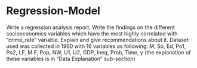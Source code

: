 # Regression-Model
Write a regression analysis report. Write the findings on the different socioeconomics variables which have the most highly correlated with “crime_rate” variable. Explain and give recommendations about it. Dataset used was collected in 1960 with 16 variables as following: M, So, Ed, Po1, Po2, LF, M.F, Pop, NW, U1, U2, GDP, Ineq, Prob, Time, y (the explanation of these variables is in “Data Explanation” sub-section)
